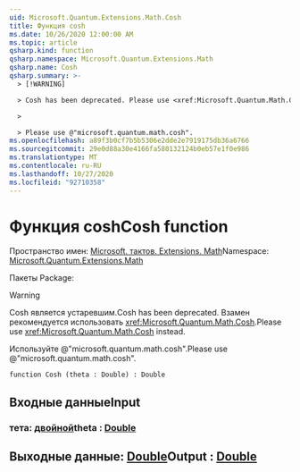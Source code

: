 ```yaml
---
uid: Microsoft.Quantum.Extensions.Math.Cosh
title: Функция cosh
ms.date: 10/26/2020 12:00:00 AM
ms.topic: article
qsharp.kind: function
qsharp.namespace: Microsoft.Quantum.Extensions.Math
qsharp.name: Cosh
qsharp.summary: >-
  > [!WARNING]

  > Cosh has been deprecated. Please use <xref:Microsoft.Quantum.Math.Cosh> instead.

  >

  > Please use @"microsoft.quantum.math.cosh".
ms.openlocfilehash: a89f3b0cf7b5b5306e2dde2e7919175db36a6766
ms.sourcegitcommit: 29e0d88a30e4166fa580132124b0eb57e1f0e986
ms.translationtype: MT
ms.contentlocale: ru-RU
ms.lasthandoff: 10/27/2020
ms.locfileid: "92710358"
---
```

# <a name="cosh-function"></a><span data-ttu-id="93947-102">Функция cosh</span><span class="sxs-lookup"><span data-stu-id="93947-102">Cosh function</span></span>

<span data-ttu-id="93947-103">Пространство имен: [Microsoft. тактов. Extensions. Math](xref:Microsoft.Quantum.Extensions.Math)</span><span class="sxs-lookup"><span data-stu-id="93947-103">Namespace: [Microsoft.Quantum.Extensions.Math](xref:Microsoft.Quantum.Extensions.Math)</span></span>

<span data-ttu-id="93947-104">Пакеты [](https://nuget.org/packages/)</span><span class="sxs-lookup"><span data-stu-id="93947-104">Package: [](https://nuget.org/packages/)</span></span>


> [!WARNING]
> <span data-ttu-id="93947-105">Cosh является устаревшим.</span><span class="sxs-lookup"><span data-stu-id="93947-105">Cosh has been deprecated.</span></span> <span data-ttu-id="93947-106">Взамен рекомендуется использовать <xref:Microsoft.Quantum.Math.Cosh>.</span><span class="sxs-lookup"><span data-stu-id="93947-106">Please use <xref:Microsoft.Quantum.Math.Cosh> instead.</span></span>
>
> <span data-ttu-id="93947-107">Используйте @"microsoft.quantum.math.cosh".</span><span class="sxs-lookup"><span data-stu-id="93947-107">Please use @"microsoft.quantum.math.cosh".</span></span>



```qsharp
function Cosh (theta : Double) : Double
```


## <a name="input"></a><span data-ttu-id="93947-108">Входные данные</span><span class="sxs-lookup"><span data-stu-id="93947-108">Input</span></span>

### <a name="theta--double"></a><span data-ttu-id="93947-109">тета: [двойной](xref:microsoft.quantum.lang-ref.double)</span><span class="sxs-lookup"><span data-stu-id="93947-109">theta : [Double](xref:microsoft.quantum.lang-ref.double)</span></span>





## <a name="output--double"></a><span data-ttu-id="93947-110">Выходные данные: [Double](xref:microsoft.quantum.lang-ref.double)</span><span class="sxs-lookup"><span data-stu-id="93947-110">Output : [Double](xref:microsoft.quantum.lang-ref.double)</span></span>

